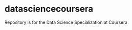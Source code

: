 datasciencecoursera
===================

Repository is for the Data Science Specialization at Coursera
